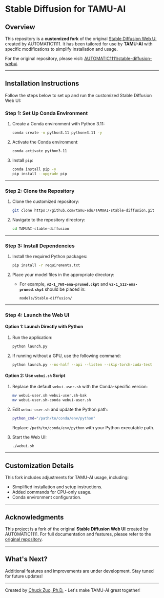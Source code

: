 # Stable Diffusion for TAMU-AI

## Overview

This repository is a **customized fork** of the original [Stable Diffusion Web UI](https://github.com/AUTOMATIC1111/stable-diffusion-webui) created by AUTOMATIC1111. It has been tailored for use by **TAMU-AI** with specific modifications to simplify installation and usage.

For the original repository, please visit: [AUTOMATIC1111/stable-diffusion-webui](https://github.com/AUTOMATIC1111/stable-diffusion-webui).

---

## Installation Instructions

Follow the steps below to set up and run the customized Stable Diffusion Web UI:

### **Step 1: Set Up Conda Environment**

1. Create a Conda environment with Python 3.11:
   ```bash
   conda create -n python3.11 python=3.11 -y
   ```
2. Activate the Conda environment:
   ```bash
   conda activate python3.11
   ```
3. Install `pip`:
   ```bash
   conda install pip -y
   pip install --upgrade pip
   ```

---

### **Step 2: Clone the Repository**

1. Clone the customized repository:
   ```bash
   git clone https://github.com/tamu-edu/TAMUAI-stable-diffusion.git
   ```
2. Navigate to the repository directory:
   ```bash
   cd TAMUAI-stable-diffusion
   ```

---

### **Step 3: Install Dependencies**

1. Install the required Python packages:
   ```bash
   pip install -r requirements.txt
   ```

2. Place your model files in the appropriate directory:
   - For example, **`v2-1_768-ema-pruned.ckpt`** and **`v2-1_512-ema-pruned.ckpt`** should be placed in:
     ```plaintext
     models/Stable-diffusion/
     ```

---

### **Step 4: Launch the Web UI**

#### Option 1: Launch Directly with Python
1. Run the application:
   ```bash
   python launch.py
   ```
2. If running without a GPU, use the following command:
   ```bash
   python launch.py --no-half --api --listen --skip-torch-cuda-test
   ```

#### Option 2: Use `webui.sh` Script
1. Replace the default `webui-user.sh` with the Conda-specific version:
   ```bash
   mv webui-user.sh webui-user.sh-bak
   mv webui-user.sh-conda webui-user.sh
   ```
2. Edit `webui-user.sh` and update the Python path:
   ```bash
   python_cmd="/path/to/conda/env/python"
   ```
   Replace `/path/to/conda/env/python` with your Python executable path.

3. Start the Web UI:
   ```bash
   ./webui.sh
   ```

---

## Customization Details

This fork includes adjustments for TAMU-AI usage, including:
- Simplified installation and setup instructions.
- Added commands for CPU-only usage.
- Conda environment configuration.

---

## Acknowledgments

This project is a fork of the original **Stable Diffusion Web UI** created by AUTOMATIC1111. For full documentation and features, please refer to the [original repository](https://github.com/AUTOMATIC1111/stable-diffusion-webui).

---

## What's Next?

Additional features and improvements are under development. Stay tuned for future updates!

---

Created by [Chuck Zuo, Ph.D.](https://github.com/dkflameEDU) - Let's make TAMU-AI great together!
